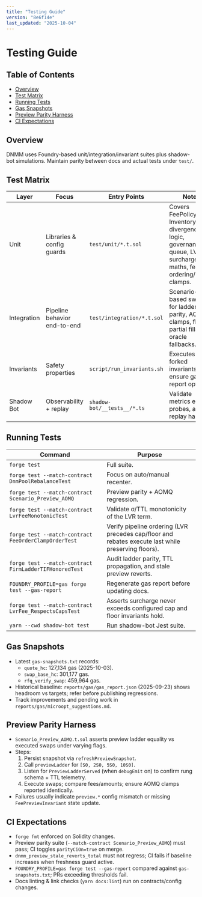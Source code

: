 ```yaml
---
title: "Testing Guide"
version: "8e6f14e"
last_updated: "2025-10-04"
---
```


# Testing Guide

## Table of Contents
- [Overview](#overview)
- [Test Matrix](#test-matrix)
- [Running Tests](#running-tests)
- [Gas Snapshots](#gas-snapshots)
- [Preview Parity Harness](#preview-parity-harness)
- [CI Expectations](#ci-expectations)

## Overview
DNMM uses Foundry-based unit/integration/invariant suites plus shadow-bot simulations. Maintain parity between docs and actual tests under `test/`.

## Test Matrix
Layer | Focus | Entry Points | Notes
--- | --- | --- | ---
Unit | Libraries & config guards | `test/unit/*.t.sol` | Covers FeePolicy, Inventory, divergence logic, governance queue, LVR surcharge maths, fee ordering/rebate clamps.
Integration | Pipeline behavior end-to-end | `test/integration/*.t.sol` | Scenario-based sweeps for ladder parity, AOMQ clamps, floor partial fills, oracle fallbacks.
Invariants | Safety properties | `script/run_invariants.sh` | Executes forked invariants; ensure gas report optional.
Shadow Bot | Observability + replay | `shadow-bot/__tests__/*.ts` | Validate metrics emitter, probes, and replay harness.

## Running Tests
Command | Purpose
--- | ---
`forge test` | Full suite.
`forge test --match-contract DnmPoolRebalanceTest` | Focus on auto/manual recenter.
`forge test --match-contract Scenario_Preview_AOMQ` | Preview parity + AOMQ regression.
`forge test --match-contract LvrFeeMonotonicTest` | Validate σ/TTL monotonicity of the LVR term.
`forge test --match-contract FeeOrderClampOrderTest` | Verify pipeline ordering (LVR precedes cap/floor and rebates execute last while preserving floors).
`forge test --match-contract FirmLadderTIFHonoredTest` | Audit ladder parity, TTL propagation, and stale preview reverts.
`FOUNDRY_PROFILE=gas forge test --gas-report` | Regenerate gas report before updating docs.
`forge test --match-contract LvrFee_RespectsCapsTest` | Asserts surcharge never exceeds configured cap and floor invariants hold.
`yarn --cwd shadow-bot test` | Run shadow-bot Jest suite.

## Gas Snapshots
- Latest `gas-snapshots.txt` records:
  - `quote_hc`: 127,134 gas (2025-10-03).
  - `swap_base_hc`: 301,177 gas.
  - `rfq_verify_swap`: 459,964 gas.
- Historical baseline: `reports/gas/gas_report.json` (2025-09-23) shows headroom vs targets; refer before publishing regressions.
- Track improvements and pending work in `reports/gas/microopt_suggestions.md`.

## Preview Parity Harness
- `Scenario_Preview_AOMQ.t.sol` asserts preview ladder equality vs executed swaps under varying flags.
- Steps:
  1. Persist snapshot via `refreshPreviewSnapshot`.
  2. Call `previewLadder` for `[S0, 2S0, 5S0, 10S0]`.
  3. Listen for `PreviewLadderServed` (when `debugEmit` on) to confirm rung schema + TTL telemetry.
  4. Execute swaps; compare fees/amounts; ensure AOMQ clamps reported identically.
- Failures usually indicate `preview.*` config mismatch or missing `FeePreviewInvariant` state update.

## CI Expectations
- `forge fmt` enforced on Solidity changes.
- Preview parity suite (`--match-contract Scenario_Preview_AOMQ`) must pass; CI toggles `parityCiOn=true` on merge.
- `dnmm_preview_stale_reverts_total` must not regress; CI fails if baseline increases when freshness guard active.
- `FOUNDRY_PROFILE=gas forge test --gas-report` compared against `gas-snapshots.txt`; PRs exceeding thresholds fail.
- Docs linting & link checks (`yarn docs:lint`) run on contracts/config changes.
